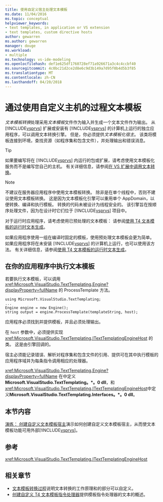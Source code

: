 ```yaml
---
title: 使用自定义宿主处理文本模板
ms.date: 11/04/2016
ms.topic: conceptual
helpviewer_keywords:
- text templates, in application or VS extension
- text templates, custom directive hosts
author: gewarren
ms.author: gewarren
manager: douge
ms.workload:
- multiple
ms.technology: vs-ide-modeling
ms.openlocfilehash: def1e625df1760728ef71a926671a3c4c4ccbf40
ms.sourcegitcommit: 4c0bc21d2ce2d8e6c9d3b149a7d95f0b4d5b3f85
ms.translationtype: MT
ms.contentlocale: zh-CN
ms.lasthandoff: 04/20/2018
---
```

# <a name="process-text-templates-by-using-a-custom-host"></a>通过使用自定义主机的过程文本模板

*文本模板转换*处理采用*文本模板*文件作为输入并生成一个文本文件作为输出。 从 [!INCLUDE[vsprvs](../code-quality/includes/vsprvs_md.md)] 扩展或安装有 [!INCLUDE[vsprvs](../code-quality/includes/vsprvs_md.md)] 的计算机上运行的独立应用程序，可以调用文本转换引擎。 但是，你必须提供*文本模板化宿主*。 该类将模板连接到环境，查找资源（如程序集和包含文件），并处理输出和错误消息。

> [!TIP]
> 如果要编写将在 [!INCLUDE[vsprvs](../code-quality/includes/vsprvs_md.md)] 内运行的包或扩展，请考虑使用文本模板化服务而不是编写您自己的主机。 有关详细信息，请参阅[在 VS 扩展中调用文本转换](../modeling/invoking-text-transformation-in-a-vs-extension.md)。

> [!NOTE]
> 不建议在服务器应用程序中使用文本模板转换。 除非是在单个线程中，否则不建议使用文本模板转换。 这是因为文本模板化引擎可以重用单个 AppDomain，以便转换、编译和执行模板。 转换的代码未被设计为线程安全的。 该引擎旨在按顺序处理文件，因为在设计时它们位于 [!INCLUDE[vsprvs](../code-quality/includes/vsprvs_md.md)] 项目中。
>
> 对于运行时应用程序，请考虑使用已预处理的文本模板： 请参阅[使用 T4 文本模板的运行时文本生成](../modeling/run-time-text-generation-with-t4-text-templates.md)。

如果应用程序使用一组在编译时固定的模板，使用预处理文本模板会更为简单。 如果应用程序将在未安装 [!INCLUDE[vsprvs](../code-quality/includes/vsprvs_md.md)] 的计算机上运行，也可以使用该方法。 有关详细信息，请参阅[使用 T4 文本模板的运行时文本生成](../modeling/run-time-text-generation-with-t4-text-templates.md)。

## <a name="execute-a-text-template-in-your-application"></a>在你的应用程序中执行文本模板

若要执行文本模板，可以调用 <xref:Microsoft.VisualStudio.TextTemplating.Engine?displayProperty=fullName> 的 ProcessTemplate 方法。

```
using Microsoft.VisualStudio.TextTemplating;
...
Engine engine = new Engine();
string output = engine.ProcessTemplate(templateString, host);
```

 应用程序必须找到并提供模板，并且必须处理输出。

 在 `host` 参数中，必须提供实现 <xref:Microsoft.VisualStudio.TextTemplating.ITextTemplatingEngineHost> 的类。 这是由引擎回调的。

 宿主必须能记录错误、解析对程序集和包含文件的引用、提供可在其中执行模板的应用程序域并为每条指令调用相应的处理器。

 <xref:Microsoft.VisualStudio.TextTemplating.Engine?displayProperty=fullName> 在中定义**Microsoft.VisualStudio.TextTemplating。\*。0 dll**，和<xref:Microsoft.VisualStudio.TextTemplating.ITextTemplatingEngineHost>中定义**Microsoft.VisualStudio.TextTemplating.Interfaces。\*。0 dll**。

## <a name="in-this-section"></a>本节内容
 [演练： 创建自定义文本模板宿主](../modeling/walkthrough-creating-a-custom-text-template-host.md)演示如何创建自定义文本模板宿主，从而使文本模板功能可用外部[!INCLUDE[vsprvs](../code-quality/includes/vsprvs_md.md)]。

## <a name="reference"></a>参考
 <xref:Microsoft.VisualStudio.TextTemplating.ITextTemplatingEngineHost>

## <a name="related-sections"></a>相关章节

- [文本模板转换过程](../modeling/the-text-template-transformation-process.md)说明文本转换的工作原理和的部分可以自定义。
- [创建自定义 T4 文本模板指令处理器](../modeling/creating-custom-t4-text-template-directive-processors.md)提供模板指令处理器的文本的概述。